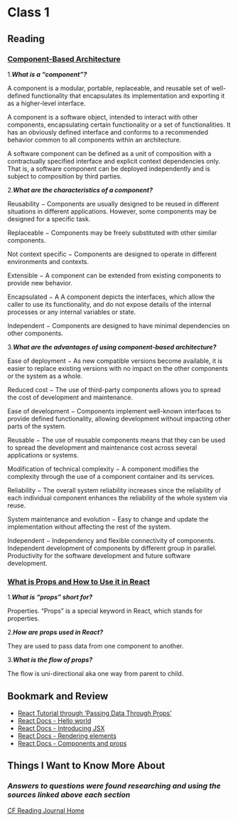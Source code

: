 # Class 1

## Reading

### [Component-Based Architecture](https://www.tutorialspoint.com/software_architecture_design/component_based_architecture.htm#)

1.***What is a “component”?***

A component is a modular, portable, replaceable, and reusable set of well-defined functionality that encapsulates its implementation and exporting it as a higher-level interface.

A component is a software object, intended to interact with other components, encapsulating certain functionality or a set of functionalities. It has an obviously defined interface and conforms to a recommended behavior common to all components within an architecture.

A software component can be defined as a unit of composition with a contractually specified interface and explicit context dependencies only. That is, a software component can be deployed independently and is subject to composition by third parties.

2.***What are the characteristics of a component?***

Reusability − Components are usually designed to be reused in different situations in different applications. However, some components may be designed for a specific task.

Replaceable − Components may be freely substituted with other similar components.

Not context specific − Components are designed to operate in different environments and contexts.

Extensible − A component can be extended from existing components to provide new behavior.

Encapsulated − A A component depicts the interfaces, which allow the caller to use its functionality, and do not expose details of the internal processes or any internal variables or state.

Independent − Components are designed to have minimal dependencies on other components.

3.***What are the advantages of using component-based architecture?***

Ease of deployment − As new compatible versions become available, it is easier to replace existing versions with no impact on the other components or the system as a whole.

Reduced cost − The use of third-party components allows you to spread the cost of development and maintenance.

Ease of development − Components implement well-known interfaces to provide defined functionality, allowing development without impacting other parts of the system.

Reusable − The use of reusable components means that they can be used to spread the development and maintenance cost across several applications or systems.

Modification of technical complexity − A component modifies the complexity through the use of a component container and its services.

Reliability − The overall system reliability increases since the reliability of each individual component enhances the reliability of the whole system via reuse.

System maintenance and evolution − Easy to change and update the implementation without affecting the rest of the system.

Independent − Independency and flexible connectivity of components. Independent development of components by different group in parallel. Productivity for the software development and future software development.

### [What is Props and How to Use it in React](https://itnext.io/what-is-props-and-how-to-use-it-in-react-da307f500da0#:~:text=%E2%80%9CProps%E2%80%9D%20is%20a%20special%20keyword,way%20from%20parent%20to%20child)

1.***What is “props” short for?***

Properties. “Props” is a special keyword in React, which stands for properties.

2.***How are props used in React?***

They are used to pass data from one component to another.

3.***What is the flow of props?***

The flow is uni-directional aka one way from parent to child.

## Bookmark and Review

* [React Tutorial through ‘Passing Data Through Props’](https://react.dev/learn/tutorial-tic-tac-toe)
* [React Docs - Hello world](https://legacy.reactjs.org/docs/hello-world.html)
* [React Docs - Introducing JSX](https://legacy.reactjs.org/docs/introducing-jsx.html)
* [React Docs - Rendering elements](https://legacy.reactjs.org/docs/rendering-elements.html)
* [React Docs - Components and props](https://legacy.reactjs.org/docs/components-and-props.html)

## Things I Want to Know More About

### ***Answers to questions were found researching and using the sources linked above each section***

[CF Reading Journal Home](../README.md)
